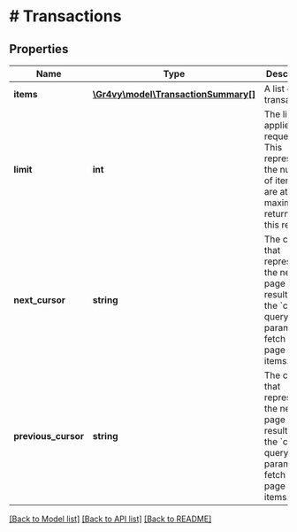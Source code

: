 # # Transactions

## Properties

Name | Type | Description | Notes
------------ | ------------- | ------------- | -------------
**items** | [**\Gr4vy\model\TransactionSummary[]**](TransactionSummary.md) | A list of transactions. | [optional]
**limit** | **int** | The limit applied to request. This represents the number of items that are at maximum returned by this request. | [optional] [default to 20]
**next_cursor** | **string** | The cursor that represents the next page of results. Use the &#x60;cursor&#x60; query parameter to fetch this page of items. | [optional]
**previous_cursor** | **string** | The cursor that represents the next page of results. Use the &#x60;cursor&#x60; query parameter to fetch this page of items. | [optional]

[[Back to Model list]](../../README.md#models) [[Back to API list]](../../README.md#endpoints) [[Back to README]](../../README.md)

